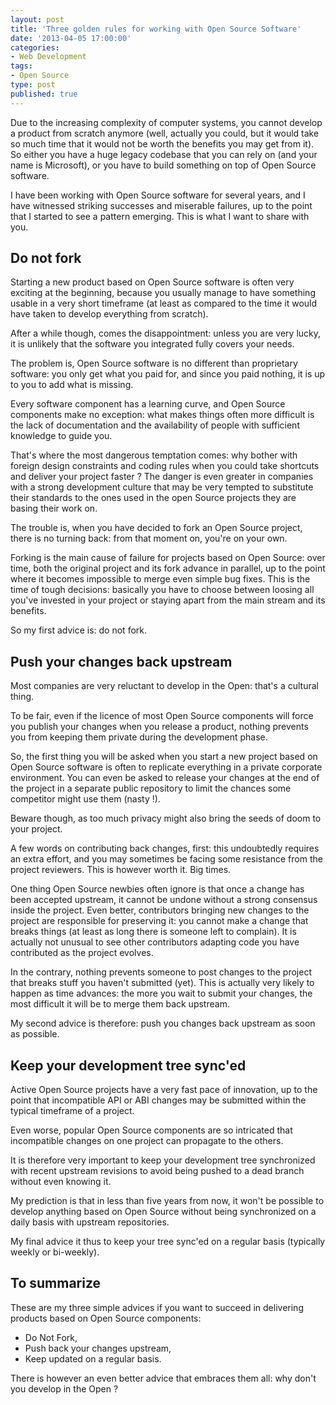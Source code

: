 ```yaml
---
layout: post
title: 'Three golden rules for working with Open Source Software'
date: '2013-04-05 17:00:00'
categories:
- Web Development
tags:
- Open Source
type: post
published: true
---
```

Due to the increasing complexity of computer systems, you cannot develop a product from scratch anymore (well, actually you could, but it would take so much time that it would not be worth the benefits you may get from it). So either you have a huge legacy codebase that you can rely on (and your name is Microsoft), or you have to build something on top of Open Source software.

I have been working with Open Source software for several years, and I have witnessed striking successes and miserable failures, up to the point that I started to see a pattern emerging.
This is what I want to share with you.

<!--more-->

## Do not fork
Starting a new product based on Open Source software is often very exciting at the beginning, because you usually manage to have something usable in a very short timeframe (at least as compared to the time it would have taken to develop everything from scratch).

After a while though, comes the disappointment: unless you are very lucky, it is unlikely that the software you integrated fully covers your needs. 

The problem is, Open Source software is no different than proprietary software: you only get what you paid for, and since you paid nothing, it is up to you to add what is missing.

Every software component has a learning curve, and Open Source components make no exception: what makes things often more difficult is the lack of documentation and the availability of people with sufficient knowledge to guide you.

That's where the most dangerous temptation comes: why bother with foreign design constraints and coding rules when you could take shortcuts and deliver your project faster ? The danger is even greater in companies with a strong development culture that may be very tempted to substitute their standards to the ones used in the open Source projects they are basing their work on. 

The trouble is, when you have decided to fork an Open Source project, there is no turning back: from that moment on, you're on your own.

Forking is the main cause of failure for projects based on Open Source: over time, both the original project and its fork advance in parallel, up to the point where it becomes impossible to merge even simple bug fixes. This is the time of tough decisions: basically you have to choose between loosing all you've invested in your project or staying apart from the main stream and its benefits. 
  
So my first advice is: do not fork.

## Push your changes back upstream
Most companies are very reluctant to develop in the Open: that's a cultural thing. 

To be fair, even if the licence of most Open Source components will force you publish your changes when you release a product, nothing prevents you from keeping them private during the development phase. 

So, the first thing you will be asked when you start a new project based on Open Source software is often to replicate everything in a private corporate environment. You can even be asked to release your changes at the end of the project in a separate public repository to limit the chances some competitor might use them (nasty !).

Beware though, as too much privacy might also bring the seeds of doom to your project.

A few words on contributing back changes, first: this undoubtedly requires an extra effort, and you may sometimes be facing some resistance from the project reviewers. This is however worth it. Big times.

One thing Open Source newbies often ignore is that once a change has been accepted upstream, it cannot be undone without a strong consensus inside the project. Even better, contributors bringing new changes to the project are responsible for preserving it: you cannot make a change that breaks things (at least as long there is someone left to complain). It is actually not unusual to see other contributors adapting code you have contributed as the project evolves. 

In the contrary, nothing prevents someone to post changes to the project that breaks stuff you haven't submitted (yet). This is actually very likely to happen as time advances: the more you wait to submit your changes, the most difficult it will be to merge them back upstream. 

My second advice is therefore: push you changes back upstream as soon as possible. 

## Keep your development tree sync'ed
Active Open Source projects have a very fast pace of innovation, up to the point that incompatible API or ABI changes may be submitted within the typical timeframe of a project. 

Even worse, popular Open Source components are so intricated that incompatible changes on one project can propagate to the others. 

It is therefore very important to keep your development tree synchronized with recent upstream revisions to avoid being pushed to a dead branch without even knowing it. 

My prediction is that in less than five years from now, it won't be possible to develop anything based on Open Source without being synchronized on a daily basis with upstream repositories.

My final advice it thus to keep your tree sync'ed on a regular basis (typically weekly or bi-weekly).

## To summarize
These are my three simple advices if you want to succeed in delivering products based on Open Source components:

* Do Not Fork,
* Push back your changes upstream,
* Keep updated on a regular basis. 

There is however an even better advice that embraces them all: why don't you develop in the Open ?

